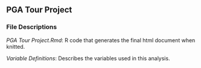 ## PGA Tour Project

### File Descriptions
*PGA Tour Project.Rmd*: R code that generates the final html document when knitted.

*Variable Definitions*: Describes the variables used in this analysis.
